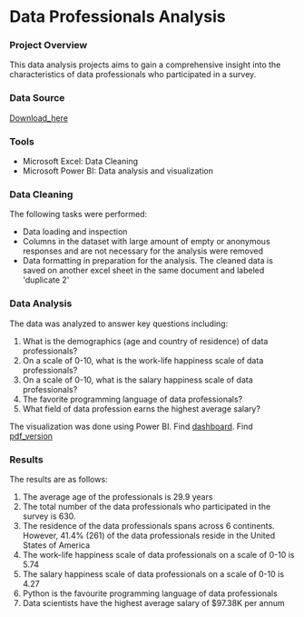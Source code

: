 # Data Professionals Analysis 


### Project Overview 

This data analysis projects aims to gain a comprehensive insight into the characteristics of data professionals who participated in a survey. 


### Data Source

[Download_here](https://github.com/AdeyilolaAyomide/Data-Professionals-project/blob/b277fd37fb7780e09738275c561e57dd4f2b089d/Data%20Professionals.xlsx)

### Tools

- Microsoft Excel: Data Cleaning
- Microsoft Power BI: Data analysis and visualization


### Data Cleaning 

The following tasks were performed:

- Data loading and inspection
- Columns in the dataset with large amount of empty or anonymous responses and are not necessary for the analysis were removed
- Data formatting in preparation for the analysis.
The cleaned data is saved on another excel sheet in the same document and labeled 'duplicate 2'

### Data Analysis 

The data was analyzed to answer key questions including:

1. What is the demographics (age and country of residence) of data professionals?
2. On a scale of 0-10, what is the work-life happiness scale of data professionals?
3. On a scale of 0-10, what is the salary happiness scale of data professionals?
4. The favorite programming language of data professionals?
5. What field of data profession earns the highest average salary?


The visualization was done using Power BI. Find [dashboard](https://github.com/AdeyilolaAyomide/Data-Professionals-project/blob/b277fd37fb7780e09738275c561e57dd4f2b089d/Data%20Professionals%20presentation.pbix). Find [pdf_version](https://github.com/AdeyilolaAyomide/Data-Professionals-project/blob/b277fd37fb7780e09738275c561e57dd4f2b089d/Data%20Professionals%20presentation.pdf)


### Results 

The results are as follows:

1. The average age of the professionals is 29.9 years
2. The total number of the data professionals who participated in the survey is 630.
3. The residence of the data professionals spans across 6 continents. However, 41.4% (261) of the data professionals reside in the United States of America
4. The work-life happiness scale of data professionals on a scale of 0-10 is 5.74
5. The salary happiness scale of data professionals on a scale of 0-10 is 4.27
6. Python is the favourite programming language of data  professionals
7. Data scientists have the highest average salary of $97.38K per annum
